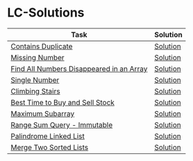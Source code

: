 # LC-Solutions

| Task                                                                                                               | Solution                                |
|--------------------------------------------------------------------------------------------------------------------|-----------------------------------------|
| [Contains Duplicate](https://leetcode.com/problems/contains-duplicate)                                             | [Solution](contains-duplicate.py)       |
| [Missing Number](https://leetcode.com/problems/missing-number)                                                     | [Solution](missing-number.py)           |
| [Find All Numbers Disappeared in an Array](https://leetcode.com/problems/find-all-numbers-disappeared-in-an-array) | [Solution](find-disappeared-numbers.py) |
| [Single Number](https://leetcode.com/problems/single-number)                                                       | [Solution](single-number.py)            |
| [Climbing Stairs](https://leetcode.com/problems/climbing-stairs)                                                   | [Solution](climbing-stairs.py)          |
| [Best Time to Buy and Sell Stock](https://leetcode.com/problems/best-time-to-buy-and-sell-stock)                   | [Solution](best-time-buy-stock.py)      |
| [Maximum Subarray](https://leetcode.com/problems/maximum-subarray)                                                 | [Solution](maximum-subarray.py)         |
| [Range Sum Query - Immutable](https://leetcode.com/problems/range-sum-query-immutable)                             | [Solution](range-sum-query.py)          |
| [Palindrome Linked List](https://leetcode.com/problems/palindrome-linked-list)                                     | [Solution](palindrome-linked-list.py)   |
| [Merge Two Sorted Lists](https://leetcode.com/problems/merge-two-sorted-lists)                                     | [Solution](merge-two-sorted-lists.py)   |

